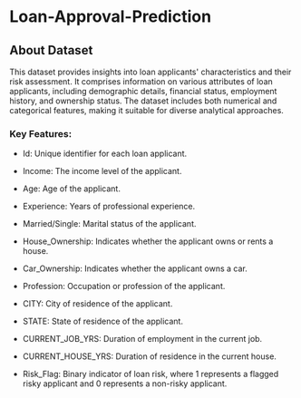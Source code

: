 # Loan-Approval-Prediction
## About Dataset
This dataset provides insights into loan applicants' characteristics and their risk assessment. It comprises information on various attributes of loan applicants, including demographic details, financial status, employment history, and ownership status. The dataset includes both numerical and categorical features, making it suitable for diverse analytical approaches.

### Key Features:

* Id: Unique identifier for each loan applicant.

* Income: The income level of the applicant.

* Age: Age of the applicant.

* Experience: Years of professional experience.

* Married/Single: Marital status of the applicant.

* House_Ownership: Indicates whether the applicant owns or rents a house.

* Car_Ownership: Indicates whether the applicant owns a car.

* Profession: Occupation or profession of the applicant.

* CITY: City of residence of the applicant.

* STATE: State of residence of the applicant.

* CURRENT_JOB_YRS: Duration of employment in the current job.

* CURRENT_HOUSE_YRS: Duration of residence in the current house.

* Risk_Flag: Binary indicator of loan risk, where 1 represents a flagged risky applicant and 0 represents a non-risky applicant.

